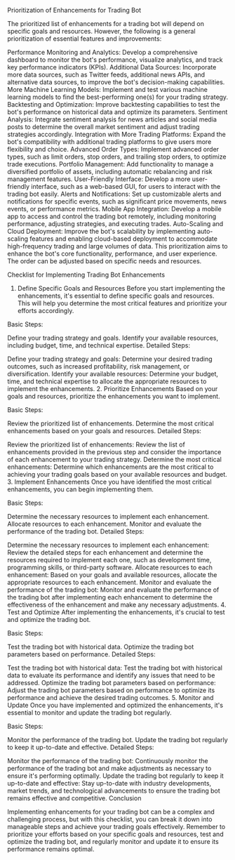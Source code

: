 Prioritization of Enhancements for Trading Bot

The prioritized list of enhancements for a trading bot will depend on specific goals and resources. However, the following is a general prioritization of essential features and improvements:

Performance Monitoring and Analytics: Develop a comprehensive dashboard to monitor the bot's performance, visualize analytics, and track key performance indicators (KPIs).
Additional Data Sources: Incorporate more data sources, such as Twitter feeds, additional news APIs, and alternative data sources, to improve the bot's decision-making capabilities.
More Machine Learning Models: Implement and test various machine learning models to find the best-performing one(s) for your trading strategy.
Backtesting and Optimization: Improve backtesting capabilities to test the bot's performance on historical data and optimize its parameters.
Sentiment Analysis: Integrate sentiment analysis for news articles and social media posts to determine the overall market sentiment and adjust trading strategies accordingly.
Integration with More Trading Platforms: Expand the bot's compatibility with additional trading platforms to give users more flexibility and choice.
Advanced Order Types: Implement advanced order types, such as limit orders, stop orders, and trailing stop orders, to optimize trade executions.
Portfolio Management: Add functionality to manage a diversified portfolio of assets, including automatic rebalancing and risk management features.
User-Friendly Interface: Develop a more user-friendly interface, such as a web-based GUI, for users to interact with the trading bot easily.
Alerts and Notifications: Set up customizable alerts and notifications for specific events, such as significant price movements, news events, or performance metrics.
Mobile App Integration: Develop a mobile app to access and control the trading bot remotely, including monitoring performance, adjusting strategies, and executing trades.
Auto-Scaling and Cloud Deployment: Improve the bot's scalability by implementing auto-scaling features and enabling cloud-based deployment to accommodate high-frequency trading and large volumes of data.
This prioritization aims to enhance the bot's core functionality, performance, and user experience. The order can be adjusted based on specific needs and resources.

Checklist for Implementing Trading Bot Enhancements

1. Define Specific Goals and Resources
Before you start implementing the enhancements, it's essential to define specific goals and resources. This will help you determine the most critical features and prioritize your efforts accordingly.

Basic Steps:

Define your trading strategy and goals.
Identify your available resources, including budget, time, and technical expertise.
Detailed Steps:

Define your trading strategy and goals: Determine your desired trading outcomes, such as increased profitability, risk management, or diversification.
Identify your available resources: Determine your budget, time, and technical expertise to allocate the appropriate resources to implement the enhancements.
2. Prioritize Enhancements
Based on your goals and resources, prioritize the enhancements you want to implement.

Basic Steps:

Review the prioritized list of enhancements.
Determine the most critical enhancements based on your goals and resources.
Detailed Steps:

Review the prioritized list of enhancements: Review the list of enhancements provided in the previous step and consider the importance of each enhancement to your trading strategy.
Determine the most critical enhancements: Determine which enhancements are the most critical to achieving your trading goals based on your available resources and budget.
3. Implement Enhancements
Once you have identified the most critical enhancements, you can begin implementing them.

Basic Steps:

Determine the necessary resources to implement each enhancement.
Allocate resources to each enhancement.
Monitor and evaluate the performance of the trading bot.
Detailed Steps:

Determine the necessary resources to implement each enhancement: Review the detailed steps for each enhancement and determine the resources required to implement each one, such as development time, programming skills, or third-party software.
Allocate resources to each enhancement: Based on your goals and available resources, allocate the appropriate resources to each enhancement.
Monitor and evaluate the performance of the trading bot: Monitor and evaluate the performance of the trading bot after implementing each enhancement to determine the effectiveness of the enhancement and make any necessary adjustments.
4. Test and Optimize
After implementing the enhancements, it's crucial to test and optimize the trading bot.

Basic Steps:

Test the trading bot with historical data.
Optimize the trading bot parameters based on performance.
Detailed Steps:

Test the trading bot with historical data: Test the trading bot with historical data to evaluate its performance and identify any issues that need to be addressed.
Optimize the trading bot parameters based on performance: Adjust the trading bot parameters based on performance to optimize its performance and achieve the desired trading outcomes.
5. Monitor and Update
Once you have implemented and optimized the enhancements, it's essential to monitor and update the trading bot regularly.

Basic Steps:

Monitor the performance of the trading bot.
Update the trading bot regularly to keep it up-to-date and effective.
Detailed Steps:

Monitor the performance of the trading bot: Continuously monitor the performance of the trading bot and make adjustments as necessary to ensure it's performing optimally.
Update the trading bot regularly to keep it up-to-date and effective: Stay up-to-date with industry developments, market trends, and technological advancements to ensure the trading bot remains effective and competitive.
Conclusion

Implementing enhancements for your trading bot can be a complex and challenging process, but with this checklist, you can break it down into manageable steps and achieve your trading goals effectively. Remember to prioritize your efforts based on your specific goals and resources, test and optimize the trading bot, and regularly monitor and update it to ensure its performance remains optimal.